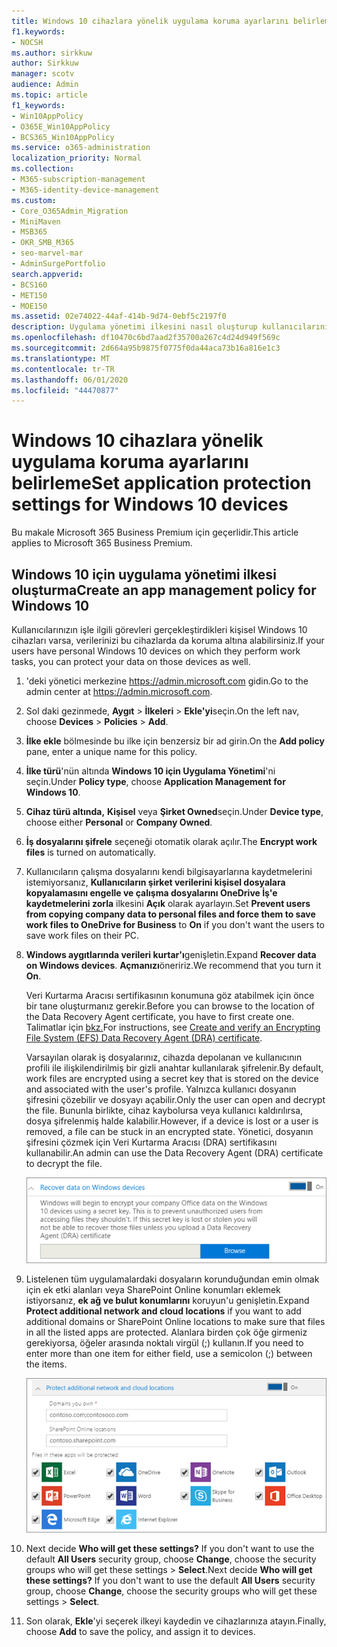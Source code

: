 ```yaml
---
title: Windows 10 cihazlara yönelik uygulama koruma ayarlarını belirleme
f1.keywords:
- NOCSH
ms.author: sirkkuw
author: Sirkkuw
manager: scotv
audience: Admin
ms.topic: article
f1_keywords:
- Win10AppPolicy
- O365E_Win10AppPolicy
- BCS365_Win10AppPolicy
ms.service: o365-administration
localization_priority: Normal
ms.collection:
- M365-subscription-management
- M365-identity-device-management
ms.custom:
- Core_O365Admin_Migration
- MiniMaven
- MSB365
- OKR_SMB_M365
- seo-marvel-mar
- AdminSurgePortfolio
search.appverid:
- BCS160
- MET150
- MOE150
ms.assetid: 02e74022-44af-414b-9d74-0ebf5c2197f0
description: Uygulama yönetimi ilkesini nasıl oluşturup kullanıcılarınızın kişisel Windows 10 cihazlarındaki iş dosyalarını nasıl koruyacağınızı öğrenin.
ms.openlocfilehash: df10470c6bd7aad2f35700a267c4d24d949f569c
ms.sourcegitcommit: 2d664a95b9875f0775f0da44aca73b16a816e1c3
ms.translationtype: MT
ms.contentlocale: tr-TR
ms.lasthandoff: 06/01/2020
ms.locfileid: "44470877"
---
```

# <a name="set-application-protection-settings-for-windows-10-devices"></a><span data-ttu-id="38013-103">Windows 10 cihazlara yönelik uygulama koruma ayarlarını belirleme</span><span class="sxs-lookup"><span data-stu-id="38013-103">Set application protection settings for Windows 10 devices</span></span>

<span data-ttu-id="38013-104">Bu makale Microsoft 365 Business Premium için geçerlidir.</span><span class="sxs-lookup"><span data-stu-id="38013-104">This article applies to Microsoft 365 Business Premium.</span></span>

## <a name="create-an-app-management-policy-for-windows-10"></a><span data-ttu-id="38013-105">Windows 10 için uygulama yönetimi ilkesi oluşturma</span><span class="sxs-lookup"><span data-stu-id="38013-105">Create an app management policy for Windows 10</span></span>

<span data-ttu-id="38013-106">Kullanıcılarınızın işle ilgili görevleri gerçekleştirdikleri kişisel Windows 10 cihazları varsa, verilerinizi bu cihazlarda da koruma altına alabilirsiniz.</span><span class="sxs-lookup"><span data-stu-id="38013-106">If your users have personal Windows 10 devices on which they perform work tasks, you can protect your data on those devices as well.</span></span>
  
1. <span data-ttu-id="38013-107">'deki yönetici merkezine <a href="https://go.microsoft.com/fwlink/p/?linkid=837890" target="_blank">https://admin.microsoft.com</a> gidin.</span><span class="sxs-lookup"><span data-stu-id="38013-107">Go to the admin center at <a href="https://go.microsoft.com/fwlink/p/?linkid=837890" target="_blank">https://admin.microsoft.com</a>.</span></span> 
    
2. <span data-ttu-id="38013-108">Sol daki gezinmede, **Aygıt** \> **İlkeleri** \> **Ekle'yi**seçin.</span><span class="sxs-lookup"><span data-stu-id="38013-108">On the left nav, choose **Devices** \> **Policies** \> **Add**.</span></span>

3. <span data-ttu-id="38013-109">**İlke ekle** bölmesinde bu ilke için benzersiz bir ad girin.</span><span class="sxs-lookup"><span data-stu-id="38013-109">On the **Add policy** pane, enter a unique name for this policy.</span></span> 
    
4. <span data-ttu-id="38013-110">**İlke türü**'nün altında **Windows 10 için Uygulama Yönetimi**'ni seçin.</span><span class="sxs-lookup"><span data-stu-id="38013-110">Under **Policy type**, choose **Application Management for Windows 10**.</span></span>
    
5. <span data-ttu-id="38013-111">**Cihaz türü altında,** **Kişisel** veya **Şirket Owned**seçin.</span><span class="sxs-lookup"><span data-stu-id="38013-111">Under **Device type**, choose either **Personal** or **Company Owned**.</span></span>
    
6. <span data-ttu-id="38013-112">**İş dosyalarını şifrele** seçeneği otomatik olarak açılır.</span><span class="sxs-lookup"><span data-stu-id="38013-112">The **Encrypt work files** is turned on automatically.</span></span> 
    
7. <span data-ttu-id="38013-113">Kullanıcıların çalışma dosyalarını kendi bilgisayarlarına kaydetmelerini istemiyorsanız, **Kullanıcıların şirket verilerini kişisel dosyalara kopyalamasını engelle ve çalışma dosyalarını OneDrive İş'e kaydetmelerini zorla** ilkesini **Açık** olarak ayarlayın.</span><span class="sxs-lookup"><span data-stu-id="38013-113">Set **Prevent users from copying company data to personal files and force them to save work files to OneDrive for Business** to **On** if you don't want the users to save work files on their PC.</span></span> 
    
9. <span data-ttu-id="38013-114">**Windows aygıtlarında verileri kurtar'ı**genişletin.</span><span class="sxs-lookup"><span data-stu-id="38013-114">Expand **Recover data on Windows devices**.</span></span> <span data-ttu-id="38013-115">**Açmanızı**öneririz.</span><span class="sxs-lookup"><span data-stu-id="38013-115">We recommend that you turn it **On**.</span></span>
    
    <span data-ttu-id="38013-116">Veri Kurtarma Aracısı sertifikasının konumuna göz atabilmek için önce bir tane oluşturmanız gerekir.</span><span class="sxs-lookup"><span data-stu-id="38013-116">Before you can browse to the location of the Data Recovery Agent certificate, you have to first create one.</span></span> <span data-ttu-id="38013-117">Talimatlar için [bkz.](https://go.microsoft.com/fwlink/p/?linkid=853700)</span><span class="sxs-lookup"><span data-stu-id="38013-117">For instructions, see [Create and verify an Encrypting File System (EFS) Data Recovery Agent (DRA) certificate](https://go.microsoft.com/fwlink/p/?linkid=853700).</span></span>
    
    <span data-ttu-id="38013-118">Varsayılan olarak iş dosyalarınız, cihazda depolanan ve kullanıcının profili ile ilişkilendirilmiş bir gizli anahtar kullanılarak şifrelenir.</span><span class="sxs-lookup"><span data-stu-id="38013-118">By default, work files are encrypted using a secret key that is stored on the device and associated with the user's profile.</span></span> <span data-ttu-id="38013-119">Yalnızca kullanıcı dosyanın şifresini çözebilir ve dosyayı açabilir.</span><span class="sxs-lookup"><span data-stu-id="38013-119">Only the user can open and decrypt the file.</span></span> <span data-ttu-id="38013-120">Bununla birlikte, cihaz kaybolursa veya kullanıcı kaldırılırsa, dosya şifrelenmiş halde kalabilir.</span><span class="sxs-lookup"><span data-stu-id="38013-120">However, if a device is lost or a user is removed, a file can be stuck in an encrypted state.</span></span> <span data-ttu-id="38013-121">Yönetici, dosyanın şifresini çözmek için Veri Kurtarma Aracısı (DRA) sertifikasını kullanabilir.</span><span class="sxs-lookup"><span data-stu-id="38013-121">An admin can use the Data Recovery Agent (DRA) certificate to decrypt the file.</span></span>
    
    ![Browse to Data Recovery Agent certificate.](../media/7d7d664f-b72f-4293-a3e7-d0fa7371366c.png)
  
10. <span data-ttu-id="38013-123">Listelenen tüm uygulamalardaki dosyaların korunduğundan emin olmak için ek etki alanları veya SharePoint Online konumları eklemek istiyorsanız, **ek ağ ve bulut konumlarını** koruyun'u genişletin.</span><span class="sxs-lookup"><span data-stu-id="38013-123">Expand **Protect additional network and cloud locations** if you want to add additional domains or SharePoint Online locations to make sure that files in all the listed apps are protected.</span></span> <span data-ttu-id="38013-124">Alanlara birden çok öğe girmeniz gerekiyorsa, öğeler arasında noktalı virgül (;) kullanın.</span><span class="sxs-lookup"><span data-stu-id="38013-124">If you need to enter more than one item for either field, use a semicolon (;) between the items.</span></span>
    
    ![Expand Protect additional network and cloud locations, and enter domains or SharePoint Online sites you own.](../media/7afaa0c7-ba53-456d-8c61-312c45e09625.png)
  
11. <span data-ttu-id="38013-p105">Next decide **Who will get these settings?** If you don't want to use the default **All Users** security group, choose **Change**, choose the security groups who will get these settings \> **Select**.</span><span class="sxs-lookup"><span data-stu-id="38013-p105">Next decide **Who will get these settings?** If you don't want to use the default **All Users** security group, choose **Change**, choose the security groups who will get these settings \> **Select**.</span></span>
    
12. <span data-ttu-id="38013-128">Son olarak, **Ekle**'yi seçerek ilkeyi kaydedin ve cihazlarınıza atayın.</span><span class="sxs-lookup"><span data-stu-id="38013-128">Finally, choose **Add** to save the policy, and assign it to devices.</span></span> 
